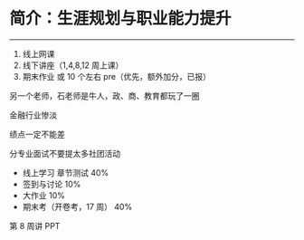 # 简介：生涯规划与职业能力提升

---

<T t="选修" green /> 
<T t="考查" purple /> 
<T t="学分 1.5" gray />

1. 线上网课
2. 线下讲座（1,4,8,12 周上课）
3. 期末作业 或 10 个左右 pre（优先，额外加分，已报）

另一个老师，石老师是牛人，政、商、教育都玩了一圈

金融行业惨淡

绩点一定不能差

分专业面试不要提太多社团活动

- 线上学习 章节测试 40%
- 签到与讨论 10%
- 大作业 10%
- 期末考（开卷考，17 周） 40%

第 8 周讲 PPT
